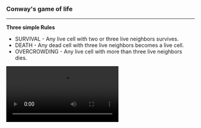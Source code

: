 ### Conway's game of life

---

<b>Three simple Rules</b>

- SURVIVAL - Any live cell with two or three live neighbors survives.
- DEATH - Any dead cell with three live neighbors becomes a live cell.
- OVERCROWDING - Any live cell with more than three live neighbors dies.

<video src="./preview.mp4" controls></video>
